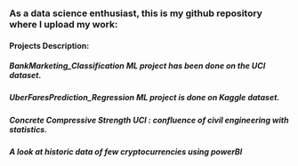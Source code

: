 ### As a data science enthusiast, this is my github repository where I upload my work:

#### Projects Description:

##### BankMarketing_Classification ML project has been done on the UCI dataset.
##### UberFaresPrediction_Regression ML project is done on Kaggle dataset.
##### Concrete Compressive Strength UCI : confluence of civil engineering with statistics.
##### A look at historic data of few cryptocurrencies using powerBI
